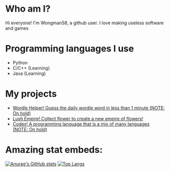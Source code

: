 # Who am I?

Hi everyone! I'm Wongman58, a github user. I love making useless software and games

# Programming languages I use

- Python
- C/C++ (Learning)
- Java (Learning)

# My projects

- [Wordle Helper! Guess the daily wordle word in less than 1 minute (NOTE: On hold)](https://github.com/WongMan58/wordle-bot)
- [Lush Empire! Collect flower to create a new empire of flowers!](https://github.com/WongMan58/Lush-Empire)
- [Codex! A programming language that is a mix of many languages (NOTE: On hold)](https://github.com/WongMan58/Codex)

# Amazing stat embeds:

[![Anurag's GitHub stats](https://github-readme-stats.vercel.app/api?username=WongMan58&show_icons=true&theme=dark)](https://github.com/anuraghazra/github-readme-stats)
[![Top Langs](https://github-readme-stats.vercel.app/api/top-langs/?username=WongMan58&layout=compact&show_icons=true&theme=onedark&count_private=true&include_all_commits=true&langs_count=10)](https://github.com/anuraghazra/github-readme-stats)
